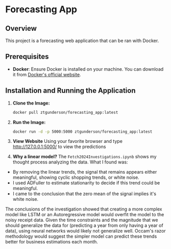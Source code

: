 # Forecasting App

## Overview
This project is a forecasting web application that can be ran with Docker.

## Prerequisites
- **Docker**: Ensure Docker is installed on your machine. You can download it from [Docker's official website](https://www.docker.com/get-started).

## Installation and Running the Application

1. **Clone the Image:**
   ```bash
   docker pull ztgunderson/forecasting_app:latest
   ```
2. **Run the Image:**
   ```bash
   docker run -d -p 5000:5000 ztgunderson/forecasting_app:latest
   ```

3. **View Website**
   Using your favorite browser and type http://127.0.0.1:5000/ to view the predictions

4. **Why a linear model?**
The `Fetch2024Investigations.ipynb` shows my thought process analyzing the data.
What I found was:

- By removing the linear trends, the signal that remains appears either meaningful, showing cyclic shopping trends, or white noise.
- I used ADFuller to estimate stationarity to decide if this trend could be meaningful.
- I came to the conclusion that the zero mean of the signal implies it's white noise.

The conclusions of the investigation showed that creating a more complex model like LSTM or an Autoregressive model would overfit the model to the noisy receipt data. Given the time constraints and the magnitude that we should generalize the data for (predicting a year from only having a year of data), using neural networks would likely not generalize well. Occam's razor methodology would suggest the simpler model can predict these trends better for business estimations each month.
